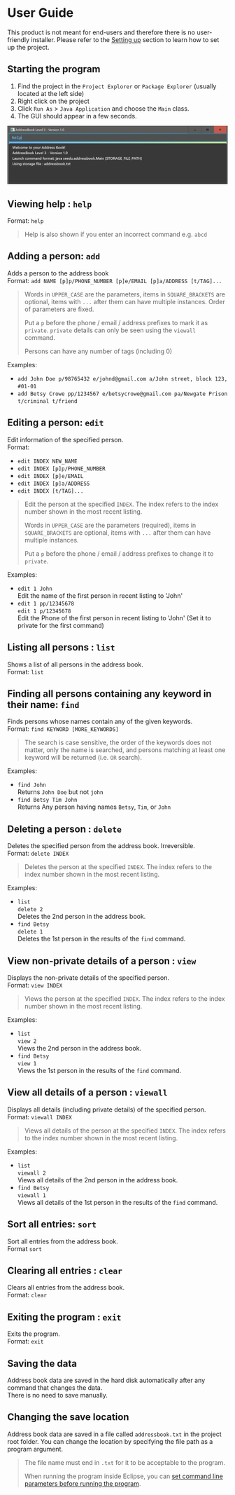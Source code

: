 # User Guide

This product is not meant for end-users and therefore there is no user-friendly installer.
Please refer to the [Setting up](DeveloperGuide.md#setting-up) section to learn how to set up the project.

## Starting the program

1. Find the project in the `Project Explorer` or `Package Explorer` (usually located at the left side)
2. Right click on the project
3. Click `Run As` > `Java Application` and choose the `Main` class.
4. The GUI should appear in a few seconds.

<img src="images/Ui.png">

## Viewing help : `help`
Format: `help`

> Help is also shown if you enter an incorrect command e.g. `abcd`

## Adding a person: `add`
Adds a person to the address book<br>
Format: `add NAME [p]p/PHONE_NUMBER [p]e/EMAIL [p]a/ADDRESS [t/TAG]...`

> Words in `UPPER_CASE` are the parameters, items in `SQUARE_BRACKETS` are optional,
> items with `...` after them can have multiple instances. Order of parameters are fixed.
>
> Put a `p` before the phone / email / address prefixes to mark it as `private`. `private` details can only
> be seen using the `viewall` command.
>
> Persons can have any number of tags (including 0)

Examples:
* `add John Doe p/98765432 e/johnd@gmail.com a/John street, block 123, #01-01`
* `add Betsy Crowe pp/1234567 e/betsycrowe@gmail.com pa/Newgate Prison t/criminal t/friend`

## Editing a person: `edit`
Edit information of the specified person.<br>
Format: 

- `edit INDEX NEW_NAME`
- `edit INDEX [p]p/PHONE_NUMBER`
- `edit INDEX [p]e/EMAIL`
- `edit INDEX [p]a/ADDRESS`
- `edit INDEX [t/TAG]...`

> Edit the person at the specified `INDEX`. 
> The index refers to the index number shown in the most recent listing.
>
> Words in `UPPER_CASE` are the parameters (required), items in `SQUARE_BRACKETS` are optional,
> items with `...` after them can have multiple instances.
> 
> Put a `p` before the phone / email / address prefixes to change it to `private`.

Examples: 

* `edit 1 John`<br>
  Edit the name of the first person in recent listing to 'John'
* `edit 1 pp/12345678`<br> 
  `edit 1 p/12345678`<br>
  Edit the Phone of the first person in recent listing to 'John' (Set it to private for the first command)

## Listing all persons : `list`
Shows a list of all persons in the address book.<br>
Format: `list`

## Finding all persons containing any keyword in their name: `find`
Finds persons whose names contain any of the given keywords.<br>
Format: `find KEYWORD [MORE_KEYWORDS]`

> The search is case sensitive, the order of the keywords does not matter, only the name is searched,
and persons matching at least one keyword will be returned (i.e. `OR` search).

Examples:
* `find John`<br>
  Returns `John Doe` but not `john`
* `find Betsy Tim John`<br>
  Returns Any person having names `Betsy`, `Tim`, or `John`

## Deleting a person : `delete`
Deletes the specified person from the address book. Irreversible.<br>
Format: `delete INDEX`

> Deletes the person at the specified `INDEX`.
  The index refers to the index number shown in the most recent listing.

Examples:
* `list`<br>
  `delete 2`<br>
  Deletes the 2nd person in the address book.
* `find Betsy`<br>
  `delete 1`<br>
  Deletes the 1st person in the results of the `find` command.

## View non-private details of a person : `view`
Displays the non-private details of the specified person.<br>
Format: `view INDEX`

> Views the person at the specified `INDEX`.
  The index refers to the index number shown in the most recent listing.

Examples:
* `list`<br>
  `view 2`<br>
  Views the 2nd person in the address book.
* `find Betsy` <br>
  `view 1`<br>
  Views the 1st person in the results of the `find` command.

## View all details of a person : `viewall`
Displays all details (including private details) of the specified person.<br>
Format: `viewall INDEX`

> Views all details of the person at the specified `INDEX`.
  The index refers to the index number shown in the most recent listing.

Examples:
* `list`<br>
  `viewall 2`<br>
  Views all details of the 2nd person in the address book.
* `find Betsy`<br>
  `viewall 1`<br>
  Views all details of the 1st person in the results of the `find` command.

## Sort all entries: `sort`
Sort all entries from the address book.<br>
Format `sort`

## Clearing all entries : `clear`
Clears all entries from the address book.<br>
Format: `clear`

## Exiting the program : `exit`
Exits the program.<br>
Format: `exit`

## Saving the data
Address book data are saved in the hard disk automatically after any command that changes the data.<br>
There is no need to save manually.

## Changing the save location
Address book data are saved in a file called `addressbook.txt` in the project root folder.
You can change the location by specifying the file path as a program argument.<br>

> The file name must end in `.txt` for it to be acceptable to the program.
>
> When running the program inside Eclipse, you can
  [set command line parameters before running the program](http://stackoverflow.com/questions/7574543/how-to-pass-console-arguments-to-application-in-eclipse).

